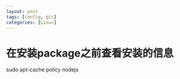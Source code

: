 ```yaml
---
layout: post
tags: [config, git]
categories: [Linux]
---
```


# 在安装package之前查看安装的信息
sudo apt-cache policy nodejs 
